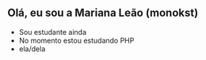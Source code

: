 ## Olá, eu sou a Mariana Leão (monokst)

- Sou estudante ainda
- No momento estou estudando PHP
- ela/dela


